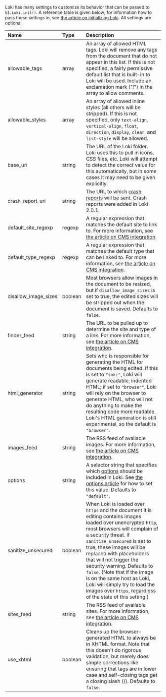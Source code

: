 Loki has many settings to customize its behavior that can be passed to `UI.Loki.init()`. A reference table is given below; for information how to pass these settings in, see [the article on initializing Loki](Initialization.md). All settings are optional.

| **Name** | **Type** | **Description** |
|:---------|:---------|:----------------|
| allowable\_tags | array    | An array of allowed HTML tags. Loki will remove any tags from the document that do not appear in this list. If this is not specified, a fairly permissive default list that is built-in to Loki will be used. Include an exclamation mark ("!") in the array to allow comments. |
| allowable\_styles | array    | An array of allowed inline styles (all others will be stripped). If this is not specified, only `text-align`, `vertical-align`, `float`, `direction`, `display`, `clear`, and `list-style` will be allowed. |
| base\_uri | string   | The URL of the Loki folder. Loki uses this to pull in icons, CSS files, etc. Loki will attempt to detect the correct value for this automatically, but in some cases it may need to be given explicitly. |
| crash\_report\_uri | string   | The URL to which [crash reports](CrashReports.md) will be sent. Crash reports were added in Loki 2.0.1. |
| default\_site\_regexp | regexp   | A regular expression that matches the default site to link to. For more information, see [the article on CMS integration](CMSIntegration.md). |
| default\_type\_regexp | regexp   | A regular expression that matches the default type that can be linked to. For more information, see [the article on CMS integration](CMSIntegration.md). |
| disallow\_image\_sizes | boolean  | Most browsers allow images in the document to be resized, but if `disallow_image_sizes` is set to true, the edited sizes will be stripped out when the document is saved. Defaults to `false`. |
| finder\_feed | string   | The URL to be pulled up to determine the site and type of a link. For more information, see [the article on CMS integration](CMSIntegration.md). |
| html\_generator | string   | Sets who is responsible for generating the HTML for documents being edited. If this is set to `"loki"`, Loki will generate readable, indented HTML; if set to `"browser"`, Loki will rely on the browser to generate HTML, who will not do anything to make the resulting code more readable. Loki's HTML generation is still experimental, so the default is `"browser"`. |
| images\_feed | string   | The RSS feed of available images. For more information, see [the article on CMS integration](CMSIntegration.md). |
| options  | string   | A selector string that specifies which [options](Options.md) should be included in Loki. See [the options article](Options.md) for how to set this value. Defaults to `"default"`. |
| sanitize\_unsecured | boolean  | When Loki is loaded over `https` and the document it is editing contains images loaded over unencrypted `http`, most browsers will complain of a security threat. If `sanitize_unsecured` is set to true, these images will be replaced with placeholders that will not trigger the security warning. Defaults to `false`. (Note that if the image is on the same host as Loki, Loki will simply try to load the images over `https`, regardless of the state of this setting.) |
| sites\_feed | string   | The RSS feed of available sites. For more information, see [the article on CMS integration](CMSIntegration.md). |
| use\_xhtml | boolean  | Cleans up the browser-generated HTML to always be in XHTML format. Note that this doesn't do rigorous validation, but merely does simple corrections like ensuring that tags are in lower case and self-closing tags get a closing slash (/). Defaults to `false`. |